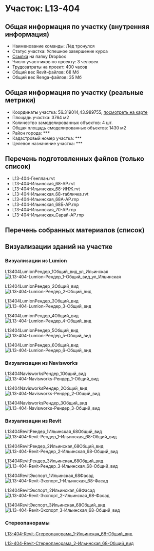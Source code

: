 # Участок: L13-404
## Общая информация по участку (внутренняя информация)
+ Наименование команды: Лёд тронулся
+ Статус участка: Успешное завершение курса
+ [Ссылка](https://www.dropbox.com/sh/wvvgv1nw1iqred9/AADxCKYC26QQAFCIcfHp-rt6a/L13_404?dl=0) на папку Dropbox
+ Число участников по проекту: 3 человек
+ Трудозатраты на проект: 400 часов
+ Общий вес Revit-файлов: 68 Мб
+ Общий вес Renga-файлов: 35 Мб
## Общая информация по участку (реальные метрики)
+ Координаты участка: 56.319014,43.989755, [посмотреть на карте](yandex.ru/maps/47/nizhny-novgorod/?ll=56.319014%2C43.989755&z=19)
+ Площадь участка: 3764 м2
+ Количество замоделированных объектов: 4 шт.
+ Общая площадь смоделированных объектов: 1430 м2
+ Район города: *** 
+ Кадастровый номер участка: *** 
+ Целевое назначение участка: *** 
## Перечень подготовленных файлов (только список)
+ L13-404-Генплан.rvt
+ L13-404-Ильинская_68-АР.rvt
+ L13-404-Ильинская_68-ИНЖ.rvt
+ L13-404-Ильинская_68-табличка.rvt
+ L13-404-Ильинская_68А-АР.rnp
+ L13-404-Ильинская_68Б-АР.rnp
+ L13-404-Ильинская_70-АР.rnp
+ L13-404-Ильинская_Сарай-АР.rnp
## Перечень собранных материалов (список)
## Визуализации зданий на участке
### Визуализации из Lumion
L13404LumionРендер_1Общий_вид_ул_Ильинская
![L13-404-Lumion-Рендер_1-Общий_вид_ул_Ильинская](/Images/L13_404/L13-404-Lumion-Рендер_1-Общий_вид_ул_Ильинская_Compressed.jpg)

L13404LumionРендер_2Общий_вид
![L13-404-Lumion-Рендер_2-Общий_вид](/Images/L13_404/L13-404-Lumion-Рендер_2-Общий_вид_Compressed.jpg)

L13404LumionРендер_3Общий_вид
![L13-404-Lumion-Рендер_3-Общий_вид](/Images/L13_404/L13-404-Lumion-Рендер_3-Общий_вид_Compressed.jpg)

L13404LumionРендер_4Общий_вид
![L13-404-Lumion-Рендер_4-Общий_вид](/Images/L13_404/L13-404-Lumion-Рендер_4-Общий_вид_Compressed.jpg)

L13404LumionРендер_5Общий_вид
![L13-404-Lumion-Рендер_5-Общий_вид](/Images/L13_404/L13-404-Lumion-Рендер_5-Общий_вид_Compressed.jpg)

L13404LumionРендер_6Общий_вид
![L13-404-Lumion-Рендер_6-Общий_вид](/Images/L13_404/L13-404-Lumion-Рендер_6-Общий_вид_Compressed.jpg)

### Визуализации из Navisworks
L13404NavisworksРендер_1Общий_вид
![L13-404-Navisworks-Рендер_1-Общий_вид](/Images/L13_404/L13-404-Navisworks-Рендер_1-Общий_вид_Compressed.jpg)

L13404NavisworksРендер_2Общий_вид
![L13-404-Navisworks-Рендер_2-Общий_вид](/Images/L13_404/L13-404-Navisworks-Рендер_2-Общий_вид_Compressed.jpg)

L13404NavisworksРендер_3Общий_вид
![L13-404-Navisworks-Рендер_3-Общий_вид](/Images/L13_404/L13-404-Navisworks-Рендер_3-Общий_вид_Compressed.jpg)

### Визуализации из Revit
L13404RevitРендер_1Ильинская_68Общий_вид
![L13-404-Revit-Рендер_1-Ильинская_68-Общий_вид](/Images/L13_404/L13-404-Revit-Рендер_1-Ильинская_68-Общий_вид_Compressed.jpg)

L13404RevitРендер_2Ильинская_68Общий_вид
![L13-404-Revit-Рендер_2-Ильинская_68-Общий_вид](/Images/L13_404/L13-404-Revit-Рендер_2-Ильинская_68-Общий_вид_Compressed.jpg)

L13404RevitРендер_3Ильинская_68Общий_вид
![L13-404-Revit-Рендер_3-Ильинская_68-Общий_вид](/Images/L13_404/L13-404-Revit-Рендер_3-Ильинская_68-Общий_вид_Compressed.jpg)

L13404RevitЭкспорт_1Ильинская_68Фасад
![L13-404-Revit-Экспорт_1-Ильинская_68-Фасад](/Images/L13_404/L13-404-Revit-Экспорт_1-Ильинская_68-Фасад_Compressed.jpg)

L13404RevitЭкспорт_2Ильинская_68Фасад
![L13-404-Revit-Экспорт_2-Ильинская_68-Фасад](/Images/L13_404/L13-404-Revit-Экспорт_2-Ильинская_68-Фасад_Compressed.jpg)

L13404RevitЭкспорт_3Ильинская_68Общий_вид
![L13-404-Revit-Экспорт_3-Ильинская_68-Общий_вид](/Images/L13_404/L13-404-Revit-Экспорт_3-Ильинская_68-Общий_вид_Compressed.jpg)

### Стереопанорамы
[L13-404-Revit-Стереопанорама_1-Ильинская_68-Общий_вид](https://pano.autodesk.com/pano.html?url=jpgs/546640be-fec2-4e5e-861c-cfcaa26ec358&version=2)

[L13-404-Revit-Стереопанорама_2-Ильинская_68-Общий_вид](https://pano.autodesk.com/pano.html?url=jpgs/fa4b975d-b02f-4c91-beb6-e2a51ea5c68e&version=2)

